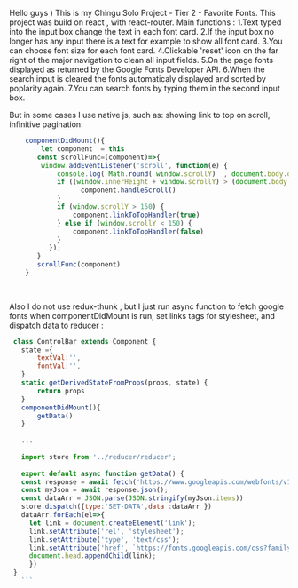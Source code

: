 Hello guys ) This is my Chingu Solo Project - Tier 2 - Favorite Fonts. This project was build on react , with react-router. 
Main functions :
1.Text typed into the input box change the  text in each font card.
2.If the input box no longer has any input there is a text for example to show all font card.
3.You can choose font size for each font card.
4.Clickable 'reset' icon on the far right of the major navigation to clean all input fields.
5.On the page fonts displayed  as returned by the Google Fonts Developer API.
6.When the search input is cleared  the fonts  automaticaly displayed and sorted by poplarity again.
7.You can search fonts by typing them in the second input box.

But in some cases I use native js, such as: showing link to top on scroll, infinitive pagination:
```javascript
    componentDidMount(){
        let component  = this                                                      
       const scrollFunc=(component)=>{ 
        window.addEventListener('scroll', function(e) {
            console.log( Math.round( window.scrollY)  , document.body.offsetHeight);
            if ((window.innerHeight + window.scrollY) > (document.body.offsetHeight-10) ){
                  component.handleScroll()
            }
            if (window.scrollY > 150) {
                component.linkToTopHandler(true)
            } else if (window.scrollY < 150) {
                component.linkToTopHandler(false)
            }
          });
       }
       scrollFunc(component)
    }
    
   
```
 Also I do not use redux-thunk , but I just run async function to fetch google fonts when componentDidMount is run, set links tags for stylesheet, and dispatch data to reducer :

 ```javascript
  class ControlBar extends Component {
    state ={
        textVal:'',
        fontVal:'',
    }
    static getDerivedStateFromProps(props, state) {
        return props
    }
    componentDidMount(){
        getData()
    }
    
    ...
    
    import store from '../reducer/reducer';
    
    export default async function getData() {
    const response = await fetch('https://www.googleapis.com/webfonts/v1/webfonts?key=AIzaSyBHugCJVSIcLu-Pc2EYMQ78Tuky2mCWWng')
    const myJson = await response.json();
    const dataArr = JSON.parse(JSON.stringify(myJson.items))
    store.dispatch({type:'SET-DATA',data :dataArr })
    dataArr.forEach(el=>{
      let link = document.createElement('link');
      link.setAttribute('rel', 'stylesheet');
      link.setAttribute('type', 'text/css');
      link.setAttribute('href', `https://fonts.googleapis.com/css?family=${el.family}&display=swap` );
      document.head.appendChild(link);
      })
  }
    ```
